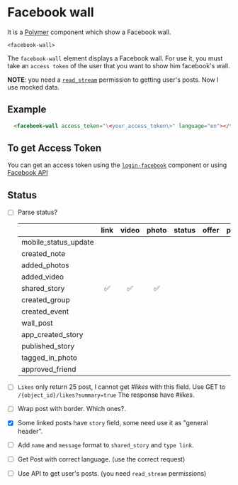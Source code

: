 # Facebook wall

It is a [Polymer](https://www.polymer-project.org/1.0/) component which show a Facebook wall.

`<facebook-wall>`

The `facebook-wall` element displays a Facebook wall.
For use it, you  must take an `access token` of the user that you want to show him facebook's wall.

**NOTE**: you need a [`read_stream`](https://developers.facebook.com/docs/facebook-login/permissions/v2.3) permission to
getting user's posts. Now I use mocked data.

## Example

```html
  <facebook-wall access_token="\<your_access_token\>" language="en"></facebook-wall>
```

## To get Access Token

You can get an access token using the [`login-facebook`](https://github.com/Mortega5/login-facebook) component or
using [Facebook API](https://developers.facebook.com/docs/facebook-login/access-tokens)


## Status

+ [ ] Parse status?


  |                      | link | video | photo | status | offer | post |
  |----------------------|:------:|:------:|:-------:|:--------:|:-------:|:-------:|
  | mobile_status_update |      |      |       |        |       |       |
  | created_note         |      |      |       |        |       |       |
  | added_photos         |      |      |       |        |       |       |
  | added_video          |      |      |       |        |       |       |
  | shared_story         |:white_check_mark:|:white_check_mark:|:white_check_mark:|        |       |       |
  | created_group        |      |      |       |        |       |       |
  | created_event        |      |      |       |        |       |       |
  | wall_post            |      |      |       |        |       |       |
  | app_created_story    |      |      |       |        |       |       |
  | published_story      |      |      |       |        |       |       |
  | tagged_in_photo      |      |      |       |        |       |       |
  | approved_friend      |      |      |       |        |       |       |


+ [ ] `Likes` only return 25 post, I cannot get *#likes* with this field. Use GET to `/{object_id}/likes?summary=true`
      The response have *#likes*.

+ [ ] Wrap post with border. Which ones?.

+ [x] Some linked posts have `story` field, some need use it as "general header".

+ [ ] Add `name` and `message` format to `shared_story` and `type link`.

+ [ ] Get Post with correct language. (use the correct request)

+ [ ] Use API to get user's posts. (you need `read_stream` permissions)







